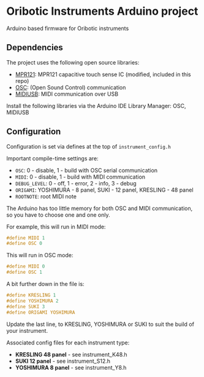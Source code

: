 Oribotic Instruments Arduino project
=====================================

Arduino based firmware for Oribotic instruments

Dependencies
------------

The project uses the following open source libraries:
* [MPR121](https://github.com/BareConductive/mpr121): MPR121 capacitive touch sense IC (modified, included in this repo)
* [OSC](https://github.com/CNMAT/OSC): (Open Sound Control) communication
* [MIDIUSB](https://github.com/arduino-libraries/MIDIUSB): MIDI communication over USB

Install the following libraries via the Arduino IDE Library Manager: OSC, MIDIUSB

Configuration
-------------

Configuration is set via defines at the top of `instrument_config.h`

Important compile-time settings are:

* `OSC`: 0 - disable, 1 - build with OSC serial communication
* `MIDI`: 0 - disable, 1 - build with MIDI communication
* `DEBUG_LEVEL`: 0 - off, 1 - error, 2 - info, 3 - debug
* `ORIGAMI`: YOSHIMURA - 8 panel, SUKI - 12 panel, KRESLING - 48 panel 
* `ROOTNOTE`: root MIDI note

The Arduino has too little memory for both OSC and MIDI communication, so you have to choose one and one only.

For example, this will run in MIDI mode:

~~~C
#define MIDI 1
#define OSC 0
~~~

This will run in OSC mode:

~~~C
#define MIDI 0
#define OSC 1
~~~

A bit further down in the file is:

~~~C
#define KRESLING 1
#define YOSHIMURA 2
#define SUKI 3
#define ORIGAMI YOSHIMURA
~~~

Update the last line, to KRESLING, YOSHIMURA or SUKI to suit the build of your instrument.

Associated config files for each instrument type:

* **KRESLING 48 panel** - see instrument_K48.h
* **SUKI 12 panel** - see instrument_S12.h
* **YOSHIMURA 8 panel** - see instrument_Y8.h

